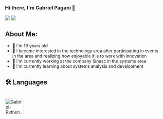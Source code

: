 ### Hi there, I'm Gabriel Pagani 👋
<div>
  <a href = "mailto:gabrielpaganidesouza@gmail.com"><img src="https://img.shields.io/badge/-Gmail-%23333?style=for-the-badge&logo=gmail&logoColor=white" target="_blank"></a>
  <a href="https://instagram.com/gpagani_" target="_blank"><img src="https://img.shields.io/badge/-Instagram-%23E4405F?style=for-the-badge&logo=instagram&logoColor=white" target="_blank"></a>
</div>

## About Me:
- 🎂 I'm 19 years old
- 👀 I became interested in the technology area after participating in events in the area and realizing how enjoyable it is to work with innovation
- 🔭 I'm currently working at the company Sinasc in the systems area
- 🌱 I'm currently learning about systems analysis and development

## 🛠️ Languages
<div>
  <div style="display: inline_block"><br>
  <img align="center" alt="Gabriel-Python" height="50" width="60" src="https://cdn.jsdelivr.net/gh/devicons/devicon@latest/icons/python/python-original.svg">  
</div>
